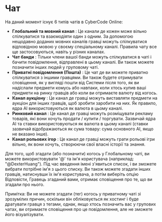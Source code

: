 # Чат

На даний момент існує 6 типів чатів в CyberCode Online: 
- **Глобальний та мовний канал** : Це канали де кожен може вільно спілкуватися та взаємодіяти один з одним. За допомогою нещодавно доданих мовних каналів гравці можуть спілкуватися відповідною мовою у своєму спеціальному каналі. Правила чату все ще застосовуються, навіть у різних каналах. 
- **Чат банди** : Тільки члени вашої банди можуть спілкуватися в чаті і бачити повідомлення, відправлені в цьому каналі. Ви також можете позначити інших людей у груповому чаті.
- **Приватні повідомлення (Пошта)** : Це чат де ви можете приватно спілкуватися з іншими гравцями. Ви також будете отримувати сповіщення, як у вигляді пошти від Системи після того, як ви надіслали предмети комусь або навпаки, коли хтось купив ваші придмети на ринку гравців або коли ви отримаєте валюту від когось.
- **Канал аукціону** : Це канал де гравці можуть виставляти предмети на аукціон для інших гравців, щоб зробити заробити на них. Як правило, ядра AI використовуються як валюта в цьому каналі. 
- **Ринковий канал** : Це канал де гравці можуть розміщувати рекламу товарів, які вони хочуть продати / купити / торгувати. Зазвичай ядра AI та ставки використовуються як валюта в цьому каналі (ставки зазвичай відображаються як сума товару: сума основного AI, якщо не вказано інше). 
- **Канал рольових ігор** : Це канал де гравці можуть грати рольові ігри вільно, як вони хочуть, створюючи свої власні історії та знання. 

Для того, щоб згадати (або позначити) когось у Глобальному чаті, ви можете використовувати '@' та ім'я користувача (наприклад: "@DexterHuang"). Під час введення імені з'явиться список, і ви зможете вибрати потрібне ім'я з цього списку. Ви також можете згадати інших гравців, натиснувши їх ім'я користувача, а потім виберіть опцію Відповісти, Гравець згаданий вами, отримає сповіщення про те, що ви згадали про нього. 

Примітка: Ви не можете згадати (тег) когось у приватному чаті зі зрозумілих причин, оскільки він обліковується як хостинг і буде дратувати гравця з тегами, однак, якщо хтось позначить вас у групових чатах, ви отримаєте сповіщення про це повідомлення, але не зможете його візуалізувати. 
